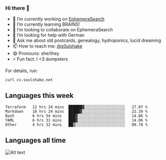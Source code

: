 ### Hi there 👋

<!--
**soulshake/soulshake** is a ✨ _special_ ✨ repository because its `README.md` (this file) appears on your GitHub profile.

Here are some ideas to get you started:

- 🔭 I’m currently working on ...
- 🌱 I’m currently learning ...
- 👯 I’m looking to collaborate on ...
- 🤔 I’m looking for help with ...
- 💬 Ask me about ...
- 📫 How to reach me: ...
- 😄 Pronouns: ...
- ⚡ Fun fact: ...
-->


- 🔭 I’m currently working on [EphemeraSearch](https://www.ephemerasearch.com/)
- 🌱 I’m currently learning BRAINS!
- 👯 I’m looking to collaborate on EphemeraSearch
- 🤔 I’m looking for help with German
- 💬 Ask me about old postcards, genealogy, hydroponics, lucid dreaming
- 📫 How to reach me: [@s0ulshake](https://twitter.com/soulshake)
- 😄 Pronouns: she/they
- ⚡ Fun fact: I <3 dumpsters

For details, run:

```
curl cv.soulshake.net
```

## Languages this week

<!--START_SECTION:waka-->
```text
Terraform   12 hrs 34 mins  ██████▓░░░░░░░░░░░░░░░░░░   27.07 % 
Markdown    10 hrs 24 mins  █████▓░░░░░░░░░░░░░░░░░░░   22.39 % 
Bash        6 hrs 54 mins   ███▓░░░░░░░░░░░░░░░░░░░░░   14.86 % 
YAML        6 hrs 31 mins   ███▓░░░░░░░░░░░░░░░░░░░░░   14.06 % 
Other       4 hrs 32 mins   ██▒░░░░░░░░░░░░░░░░░░░░░░   09.78 % 
```
<!--END_SECTION:waka-->

## Languages all time
![Alt text](https://wakatime.com/share/@aj/6aa10b67-a5e9-4fb1-acaf-8692f4385172.svg)
